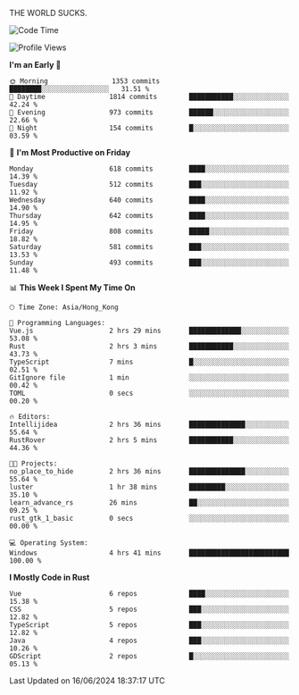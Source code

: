 THE WORLD SUCKS.

<!--START_SECTION:waka-->
![Code Time](http://img.shields.io/badge/Code%20Time-223%20hrs%201%20min-blue)

![Profile Views](http://img.shields.io/badge/Profile%20Views-0-blue)

**I'm an Early 🐤** 

```text
🌞 Morning                1353 commits        ████████░░░░░░░░░░░░░░░░░   31.51 % 
🌆 Daytime                1814 commits        ███████████░░░░░░░░░░░░░░   42.24 % 
🌃 Evening                973 commits         ██████░░░░░░░░░░░░░░░░░░░   22.66 % 
🌙 Night                  154 commits         █░░░░░░░░░░░░░░░░░░░░░░░░   03.59 % 
```
📅 **I'm Most Productive on Friday** 

```text
Monday                   618 commits         ████░░░░░░░░░░░░░░░░░░░░░   14.39 % 
Tuesday                  512 commits         ███░░░░░░░░░░░░░░░░░░░░░░   11.92 % 
Wednesday                640 commits         ████░░░░░░░░░░░░░░░░░░░░░   14.90 % 
Thursday                 642 commits         ████░░░░░░░░░░░░░░░░░░░░░   14.95 % 
Friday                   808 commits         █████░░░░░░░░░░░░░░░░░░░░   18.82 % 
Saturday                 581 commits         ███░░░░░░░░░░░░░░░░░░░░░░   13.53 % 
Sunday                   493 commits         ███░░░░░░░░░░░░░░░░░░░░░░   11.48 % 
```


📊 **This Week I Spent My Time On** 

```text
🕑︎ Time Zone: Asia/Hong_Kong

💬 Programming Languages: 
Vue.js                   2 hrs 29 mins       █████████████░░░░░░░░░░░░   53.08 % 
Rust                     2 hrs 3 mins        ███████████░░░░░░░░░░░░░░   43.73 % 
TypeScript               7 mins              █░░░░░░░░░░░░░░░░░░░░░░░░   02.51 % 
GitIgnore file           1 min               ░░░░░░░░░░░░░░░░░░░░░░░░░   00.42 % 
TOML                     0 secs              ░░░░░░░░░░░░░░░░░░░░░░░░░   00.20 % 

🔥 Editors: 
Intellijidea             2 hrs 36 mins       ██████████████░░░░░░░░░░░   55.64 % 
RustRover                2 hrs 5 mins        ███████████░░░░░░░░░░░░░░   44.36 % 

🐱‍💻 Projects: 
no_place_to_hide         2 hrs 36 mins       ██████████████░░░░░░░░░░░   55.64 % 
luster                   1 hr 38 mins        █████████░░░░░░░░░░░░░░░░   35.10 % 
learn_advance_rs         26 mins             ██░░░░░░░░░░░░░░░░░░░░░░░   09.25 % 
rust_gtk_1_basic         0 secs              ░░░░░░░░░░░░░░░░░░░░░░░░░   00.00 % 

💻 Operating System: 
Windows                  4 hrs 41 mins       █████████████████████████   100.00 % 
```

**I Mostly Code in Rust** 

```text
Vue                      6 repos             ████░░░░░░░░░░░░░░░░░░░░░   15.38 % 
CSS                      5 repos             ███░░░░░░░░░░░░░░░░░░░░░░   12.82 % 
TypeScript               5 repos             ███░░░░░░░░░░░░░░░░░░░░░░   12.82 % 
Java                     4 repos             ███░░░░░░░░░░░░░░░░░░░░░░   10.26 % 
GDScript                 2 repos             █░░░░░░░░░░░░░░░░░░░░░░░░   05.13 % 
```




 Last Updated on 16/06/2024 18:37:17 UTC
<!--END_SECTION:waka-->
